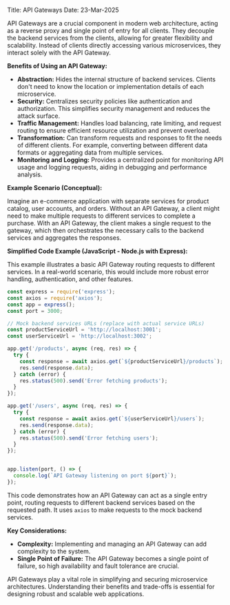 Title: API Gateways
Date: 23-Mar-2025

API Gateways are a crucial component in modern web architecture, acting as a reverse proxy and single point of entry for all clients.  They decouple the backend services from the clients, allowing for greater flexibility and scalability.  Instead of clients directly accessing various microservices, they interact solely with the API Gateway.

**Benefits of Using an API Gateway:**

* **Abstraction:**  Hides the internal structure of backend services. Clients don't need to know the location or implementation details of each microservice.
* **Security:**  Centralizes security policies like authentication and authorization.  This simplifies security management and reduces the attack surface.
* **Traffic Management:**  Handles load balancing, rate limiting, and request routing to ensure efficient resource utilization and prevent overload.
* **Transformation:**  Can transform requests and responses to fit the needs of different clients.  For example, converting between different data formats or aggregating data from multiple services.
* **Monitoring and Logging:** Provides a centralized point for monitoring API usage and logging requests, aiding in debugging and performance analysis.


**Example Scenario (Conceptual):**

Imagine an e-commerce application with separate services for product catalog, user accounts, and orders.  Without an API Gateway, a client might need to make multiple requests to different services to complete a purchase.  With an API Gateway, the client makes a single request to the gateway, which then orchestrates the necessary calls to the backend services and aggregates the responses.

**Simplified Code Example (JavaScript - Node.js with Express):**

This example illustrates a basic API Gateway routing requests to different services.  In a real-world scenario, this would include more robust error handling, authentication, and other features.

```javascript
const express = require('express');
const axios = require('axios');
const app = express();
const port = 3000;

// Mock backend services URLs (replace with actual service URLs)
const productServiceUrl = 'http://localhost:3001';
const userServiceUrl = 'http://localhost:3002';

app.get('/products', async (req, res) => {
  try {
    const response = await axios.get(`${productServiceUrl}/products`);
    res.send(response.data);
  } catch (error) {
    res.status(500).send('Error fetching products');
  }
});

app.get('/users', async (req, res) => {
  try {
    const response = await axios.get(`${userServiceUrl}/users`);
    res.send(response.data);
  } catch (error) {
    res.status(500).send('Error fetching users');
  }
});


app.listen(port, () => {
  console.log(`API Gateway listening on port ${port}`);
});

```

This code demonstrates how an API Gateway can act as a single entry point, routing requests to different backend services based on the requested path.  It uses `axios` to make requests to the mock backend services.


**Key Considerations:**

* **Complexity:** Implementing and managing an API Gateway can add complexity to the system.
* **Single Point of Failure:**  The API Gateway becomes a single point of failure, so high availability and fault tolerance are crucial.


API Gateways play a vital role in simplifying and securing microservice architectures.  Understanding their benefits and trade-offs is essential for designing robust and scalable web applications.
